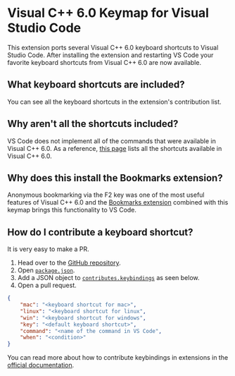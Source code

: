 # Visual C++ 6.0 Keymap for Visual Studio Code

This extension ports several Visual C++ 6.0 keyboard shortcuts to Visual Studio Code. After installing the extension and restarting VS Code your favorite keyboard shortcuts from Visual C++ 6.0 are now available.

## What keyboard shortcuts are included?

You can see all the keyboard shortcuts in the extension's contribution list.

## Why aren't all the shortcuts included?

VS Code does not implement all of the commands that were available in Visual C++ 6.0. As a reference, <a href="https://msdn.microsoft.com/en-us/library/58feksch(v=vs.100).aspx">this page</a> lists all the shortcuts available in Visual C++ 6.0.

## Why does this install the Bookmarks extension?

Anonymous bookmarking via the F2 key was one of the most useful features of Visual C++ 6.0 and the [Bookmarks extension](https://marketplace.visualstudio.com/items?itemName=alefragnani.Bookmarks) combined with this keymap brings this functionality to VS Code.

## How do I contribute a keyboard shortcut?

It is very easy to make a PR.

1. Head over to the [GitHub repository](https://github.com/sambhare/vscode-vc6-keybindings).
2. Open [`package.json`](https://github.com/sambhare/vscode-vc6-keybindings/blob/master/package.json).
3. Add a JSON object to [`contributes.keybindings`](https://github.com/sambhare/vscode-vc6-keybindingss/blob/master/package.json#L26) as seen below.
4. Open a pull request.

```json
{
    "mac": "<keyboard shortcut for mac>",
    "linux": "<keyboard shortcut for linux",
    "win": "<keyboard shortcut for windows",
    "key": "<default keyboard shortcut>",
    "command": "<name of the command in VS Code",
    "when": "<condition>"
}
```

You can read more about how to contribute keybindings in extensions in the [official documentation](http://code.visualstudio.com/docs/extensionAPI/extension-points#_contributeskeybindings).

